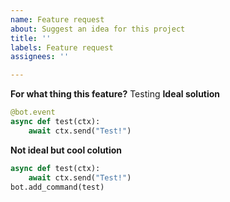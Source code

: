 ```yaml
---
name: Feature request
about: Suggest an idea for this project
title: ''
labels: Feature request
assignees: ''

---
```


**For what thing this feature?**
Testing
**Ideal solution**
```python
@bot.event
async def test(ctx):
    await ctx.send("Test!")
```
**Not ideal but cool colution**
```python
async def test(ctx):
    await ctx.send("Test!")
bot.add_command(test)
```
